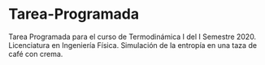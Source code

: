 # Tarea-Programada
Tarea Programada para el curso de Termodinámica I del I Semestre 2020. Licenciatura en Ingeniería Física. Simulación de la entropía en una taza de café con crema. 
